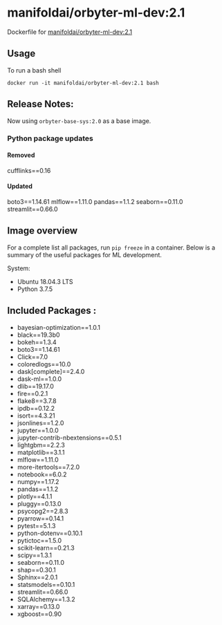 # manifoldai/orbyter-ml-dev:2.1

Dockerfile for [manifoldai/orbyter-ml-dev:2.1](https://hub.docker.com/r/manifoldai/orbyter-ml-dev)

## Usage

To run a bash shell

`
docker run -it manifoldai/orbyter-ml-dev:2.1 bash
`

## Release Notes:

Now using `orbyter-base-sys:2.0` as a base image. 

### Python package updates

#### Removed

cufflinks==0.16

#### Updated

boto3==1.14.61
mlflow==1.11.0
pandas==1.1.2
seaborn==0.11.0
streamlit==0.66.0

## Image overview

For a complete list all packages, run `pip freeze` in a container. Below is a summary of
the useful packages for ML development.

System:

* Ubuntu 18.04.3 LTS
* Python 3.7.5

## Included Packages :

* bayesian-optimization==1.0.1
* black==19.3b0
* bokeh==1.3.4
* boto3==1.14.61
* Click==7.0
* coloredlogs==10.0
* dask[complete]==2.4.0
* dask-ml==1.0.0
* dlib==19.17.0
* fire==0.2.1
* flake8==3.7.8
* ipdb==0.12.2
* isort==4.3.21
* jsonlines==1.2.0
* jupyter==1.0.0
* jupyter-contrib-nbextensions==0.5.1
* lightgbm==2.2.3
* matplotlib==3.1.1
* mlflow==1.11.0
* more-itertools==7.2.0
* notebook==6.0.2
* numpy==1.17.2
* pandas==1.1.2
* plotly==4.1.1
* pluggy==0.13.0
* psycopg2==2.8.3
* pyarrow==0.14.1
* pytest==5.1.3
* python-dotenv==0.10.1
* pytictoc==1.5.0
* scikit-learn==0.21.3
* scipy==1.3.1
* seaborn==0.11.0
* shap==0.30.1
* Sphinx==2.0.1
* statsmodels==0.10.1
* streamlit==0.66.0
* SQLAlchemy==1.3.2
* xarray==0.13.0
* xgboost==0.90

